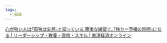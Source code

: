 ```yaml
---
tags:
  - 孤独
---
```

[心が強い人は｢孤独は妄想｣と知っている 簡単な練習で､｢独り＝至福の時間｣になる | リーダーシップ・教養・資格・スキル | 東洋経済オンライン](https://toyokeizai.net/articles/-/141866?page=3)

